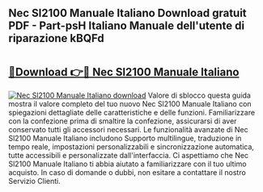 ## Nec Sl2100 Manuale Italiano Download gratuit PDF - Part-psH Italiano Manuale dell'utente di riparazione kBQFd

# <h2><a href="http://dfgjqw7.blite.top/?on=Nec+Sl2100+Manuale+Italiano">🔗Download 👉🔴 Nec Sl2100 Manuale Italiano</a></h2>

[![Nec Sl2100 Manuale Italiano download](https://i.imgur.com/lujVjoI.png)](http://dfgjqw7.blite.top/?on=Nec+Sl2100+Manuale+Italiano)
Valore di sblocco questa guida mostra il valore completo del tuo nuovo Nec Sl2100 Manuale Italiano con spiegazioni dettagliate delle caratteristiche e delle funzioni. Familiarizzare con la confezione prima di smaltire la confezione, assicurarsi di aver conservato tutti gli accessori necessari. Le funzionalità avanzate di Nec Sl2100 Manuale Italiano includono Supporto multilingue, traduzione in tempo reale, impostazioni personalizzabili e sincronizzazione automatica, tutte accessibili e personalizzate dall'interfaccia. Ci aspettiamo che Nec Sl2100 Manuale Italiano ti abbia aiutato a familiarizzare con il tuo ultimo acquisto. In caso di domande o dubbi, non esitare a contattare il nostro Servizio Clienti.
